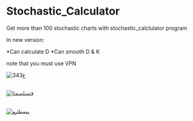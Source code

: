 # Stochastic_Calculator

Get more than 100 stochastic charts with stochastic_calclulator program


In new version:

*Can calculate D
*Can smooth D & K


note that you must use VPN



![34غ3](https://user-images.githubusercontent.com/37404187/122449711-6b3e2180-cfbb-11eb-8ede-1c524dacb58e.PNG)
<br>
<br>


![قثسلصقثا](https://user-images.githubusercontent.com/37404187/122449738-72fdc600-cfbb-11eb-94e6-3459ff1a41b5.PNG)
<br>
<br>


![یفعطثیع](https://user-images.githubusercontent.com/37404187/122449747-75f8b680-cfbb-11eb-88a9-9f2f1b1d7a72.PNG)
<br>
<br>


